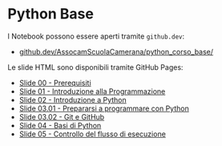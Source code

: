 # Python Base

I Notebook possono essere aperti tramite ```github.dev```:

- [github.dev/AssocamScuolaCamerana/python_corso_base/](https://github.dev/AssocamScuolaCamerana/python_corso_base/)

Le slide HTML sono disponibili tramite GitHub Pages:

- [Slide 00 - Prerequisiti](https://assocamscuolacamerana.github.io/python_corso_base/slides/00_prerequisiti.html)
- [Slide 01 - Introduzione alla Programmazione](https://assocamscuolacamerana.github.io/python_corso_base/slides/01_programmazione.html)
- [Slide 02 - Introduzione a Python](https://assocamscuolacamerana.github.io/python_corso_base/slides/02_python_intro.html)
- [Slide 03.01 - Prepararsi a programmare con Python](https://assocamscuolacamerana.github.io/python_corso_base/slides/03.01_ide_setup.html)
- [Slide 03.02 - Git e GitHub](https://assocamscuolacamerana.github.io/python_corso_base/slides/03.02_git.html)
- [Slide 04 - Basi di Python](https://assocamscuolacamerana.github.io/python_corso_base/slides/04_python_base.html)
- [Slide 05 - Controllo del flusso di esecuzione](https://assocamscuolacamerana.github.io/python_corso_base/slides/05_python_flow_control.html)
